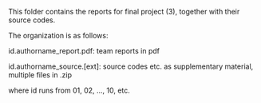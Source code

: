 This folder contains the reports for final project (3), together with their source codes.

The organization is as follows:

id.authorname_report.pdf: team reports in pdf

id.authorname_source.[ext]: source codes etc. as supplementary material, multiple files in .zip 

where id runs from 01, 02, ..., 10, etc.
